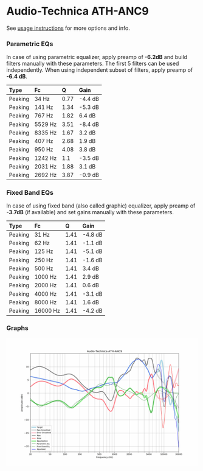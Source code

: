 # Audio-Technica ATH-ANC9
See [usage instructions](https://github.com/jaakkopasanen/AutoEq#usage) for more options and info.

### Parametric EQs
In case of using parametric equalizer, apply preamp of **-6.2dB** and build filters manually
with these parameters. The first 5 filters can be used independently.
When using independent subset of filters, apply preamp of **-6.4 dB**.

| Type    | Fc      |    Q | Gain    |
|:--------|:--------|:-----|:--------|
| Peaking | 34 Hz   | 0.77 | -4.4 dB |
| Peaking | 141 Hz  | 1.34 | -5.3 dB |
| Peaking | 767 Hz  | 1.82 | 6.4 dB  |
| Peaking | 5529 Hz | 3.51 | -8.4 dB |
| Peaking | 8335 Hz | 1.67 | 3.2 dB  |
| Peaking | 407 Hz  | 2.68 | 1.9 dB  |
| Peaking | 950 Hz  | 4.08 | 3.8 dB  |
| Peaking | 1242 Hz | 1.1  | -3.5 dB |
| Peaking | 2031 Hz | 1.88 | 3.1 dB  |
| Peaking | 2692 Hz | 3.87 | -0.9 dB |

### Fixed Band EQs
In case of using fixed band (also called graphic) equalizer, apply preamp of **-3.7dB**
(if available) and set gains manually with these parameters.

| Type    | Fc       |    Q | Gain    |
|:--------|:---------|:-----|:--------|
| Peaking | 31 Hz    | 1.41 | -4.8 dB |
| Peaking | 62 Hz    | 1.41 | -1.1 dB |
| Peaking | 125 Hz   | 1.41 | -5.1 dB |
| Peaking | 250 Hz   | 1.41 | -1.6 dB |
| Peaking | 500 Hz   | 1.41 | 3.4 dB  |
| Peaking | 1000 Hz  | 1.41 | 2.9 dB  |
| Peaking | 2000 Hz  | 1.41 | 0.6 dB  |
| Peaking | 4000 Hz  | 1.41 | -3.1 dB |
| Peaking | 8000 Hz  | 1.41 | 1.6 dB  |
| Peaking | 16000 Hz | 1.41 | -4.2 dB |

### Graphs
![](./Audio-Technica%20ATH-ANC9.png)